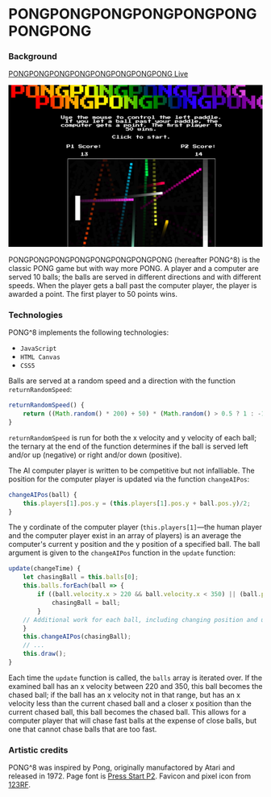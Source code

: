 # PONGPONGPONGPONGPONGPONGPONGPONG

### Background

[PONGPONGPONGPONGPONGPONGPONGPONG Live](https://www.davidanderson.nyc/pongpongpongpongpongpongpongpong)

![screenshot](./assets/images/screenshot.png)

PONGPONGPONGPONGPONGPONGPONGPONG (hereafter PONG^8) is the classic PONG game but with way more PONG. A player and a computer are served 10 balls; the balls are served in different directions and with different speeds. When the player gets a ball past the computer player, the player is awarded a point. The first player to 50 points wins. 

### Technologies

PONG^8 implements the following technologies:

- `JavaScript`
- `HTML Canvas`
- `CSS5`

Balls are served at a random speed and a direction with the function `returnRandomSpeed`:

```javascript
returnRandomSpeed() {
    return ((Math.random() * 200) + 50) * (Math.random() > 0.5 ? 1 : -1);
}
```
`returnRandomSpeed` is run for both the x velocity and y velocity of each ball; the ternary at the end of the function determines if the ball is served left and/or up (negative) or right and/or down (positive). 

The AI computer player is written to be competitive but not infalliable. The position for the computer player is updated via the function `changeAIPos`:

```javascript
changeAIPos(ball) {
    this.players[1].pos.y = (this.players[1].pos.y + ball.pos.y)/2;
}
```

The y cordinate of the computer player (`this.players[1]`—the human player and the computer player exist in an array of players) is an average the computer's current y position and the y position of a specified ball. The ball argument is given to the `changeAIPos` function in the `update` function: 

```javascript
update(changeTime) {
    let chasingBall = this.balls[0];
    this.balls.forEach(ball => {
        if ((ball.velocity.x > 220 && ball.velocity.x < 350) || (ball.pos.x > chasingBall.pos.x && ball.velocity.x < chasingBall.velocity.x)) {
            chasingBall = ball;
        }
    // Additional work for each ball, including changing position and updating score. 
    }
    this.changeAIPos(chasingBall);
    // ... 
    this.draw();
}
```

Each time the `update` function is called, the `balls` array is iterated over. If the examined ball has an x velocity between 220 and 350, this ball becomes the chased ball; if the ball has an x velocity not in that range, but has an x velocity less than the current chased ball and a closer x position than the current chased ball, this ball becomes the chased ball. This allows for a computer player that will chase fast balls at the expense of close balls, but one that cannot chase balls that are too fast.  

### Artistic credits

PONG^8 was inspired by Pong, originally manufactored by Atari and released in 1972. Page font is [Press Start P2](https://fonts.google.com/specimen/Press+Start+2P). Favicon and pixel icon from [123RF](https://www.123rf.com/photo_85997350_stock-vector-pixel-pattern-vector-seamless-pixel-art-background-with-gray-silver-and-white-squares.html).